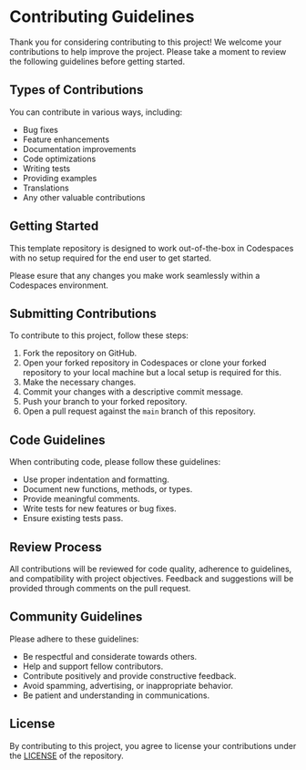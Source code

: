 # Contributing Guidelines

Thank you for considering contributing to this project! We welcome your contributions to help improve the project. Please take a moment to review the following guidelines before getting started.

## Types of Contributions

You can contribute in various ways, including:

- Bug fixes
- Feature enhancements
- Documentation improvements
- Code optimizations
- Writing tests
- Providing examples
- Translations
- Any other valuable contributions

## Getting Started

This template repository is designed to work out-of-the-box in Codespaces with no setup required for the end user to get started.

Please esure that any changes you make work seamlessly within a Codespaces environment.

## Submitting Contributions

To contribute to this project, follow these steps:

1. Fork the repository on GitHub.
2. Open your forked repository in Codespaces or clone your forked repository to your local machine but a local setup is required for this.
3. Make the necessary changes.
4. Commit your changes with a descriptive commit message.
5. Push your branch to your forked repository.
6. Open a pull request against the `main` branch of this repository.

## Code Guidelines

When contributing code, please follow these guidelines:

- Use proper indentation and formatting.
- Document new functions, methods, or types.
- Provide meaningful comments.
- Write tests for new features or bug fixes.
- Ensure existing tests pass.

## Review Process

All contributions will be reviewed for code quality, adherence to guidelines, and compatibility with project objectives. Feedback and suggestions will be provided through comments on the pull request.

## Community Guidelines

Please adhere to these guidelines:

- Be respectful and considerate towards others.
- Help and support fellow contributors.
- Contribute positively and provide constructive feedback.
- Avoid spamming, advertising, or inappropriate behavior.
- Be patient and understanding in communications.

## License

By contributing to this project, you agree to license your contributions under the [LICENSE](https://github.com/liamchampton/go-cli-template/blob/main/LICENSE) of the repository.
